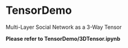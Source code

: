 # TensorDemo
Multi-Layer Social Network as a 3-Way Tensor <br/>

**Please refer to TensorDemo/3DTensor.ipynb**
